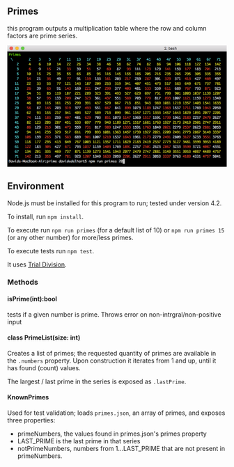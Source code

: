 ## Primes

this program outputs a multiplication table where the row and column factors are prime series.

![Screenshot](primes_sreenshot.png)

## Environment

Node.js must be installed for this program to run; tested under version 4.2.

To install, run `npm install`.

To execute run `npm run primes` (for a default list of 10) or `npm run primes 15` (or any other number) for more/less primes. 

To execute tests run `npm test`. 

It uses [Trial Division](https://en.wikipedia.org/wiki/Prime_number). 

### Methods 

#### isPrime(int):bool

tests if a given number is prime. Throws error on non-intrgral/non-positive input

#### class PrimeList(size: int)

Creates a list of primes; the requested quantity of primes are available in the `.numbers` property.
Upon construction it iterates from 1 and up, until it has found (count) values.

The largest / last prime in the series is exposed as `.lastPrime`. 

#### KnownPrimes

Used for test validation; loads `primes.json`, an array of primes, and exposes three properties:

* primeNumbers, the values found in primes.json's primes property
* LAST_PRIME is the last prime in that series
* notPrimeNumbers, numbers from 1...LAST_PRIME that are not present in primeNumbers.